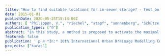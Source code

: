 ```yaml
---
title: "How to find suitable locations for in-sewer storage? - Test on a combined sewer catchment in Berlin"
date: 2015-01-01
publishDate: 2020-05-25T15:14:06Z
authors: [ "Philippon, V.", "riechel", "stapf", "sonnenberg", "Schütze, M.", "Pawlowsky-Reusing, E.", "rouault" ]
publication_types: ["0"]
abstract: "In this study, a method is proposed to activate the maximal in-sewer storage volume of a combined sewer system (CSS) with a limited number of flow regulators to reduce negative impacts of combined sewer overflows (CSO). Based on a detailed analysis of the CSS structure, it indicates suitable locations to install flow regulators. The method has been developed in the programming language R and tested on the Berlin’s biggest CSS. Flow regulators have been implemented in the CSS Infoworks model at the five most suitable locations found and tested for different rainfall conditions. It was found that significant additional in-sewer storage capacity can be activated (~50% of the already existing capacity) leading to CSO volume and pollutant load reductions up to 62% for a three-monthly rain event of 60 minutes duration."
featured: false
publication: ' p 4 *In:* 10th International Urban Drainage Modelling Conference. Québec, Canada. 20-23 September 2015'
projects: ["kuras"]
---
```


